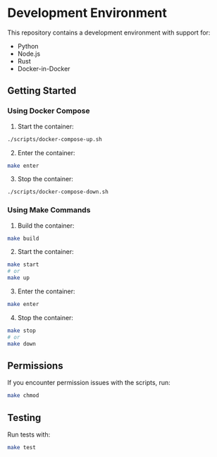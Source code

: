 
# Development Environment

This repository contains a development environment with support for:
- Python
- Node.js
- Rust
- Docker-in-Docker

## Getting Started

### Using Docker Compose

1. Start the container:
```bash
./scripts/docker-compose-up.sh
```

2. Enter the container:
```bash
make enter
```

3. Stop the container:
```bash
./scripts/docker-compose-down.sh
```

### Using Make Commands

1. Build the container:
```bash
make build
```

2. Start the container:
```bash
make start
# or
make up
```

3. Enter the container:
```bash
make enter
```

4. Stop the container:
```bash
make stop
# or
make down
```

## Permissions

If you encounter permission issues with the scripts, run:
```bash
make chmod
```

## Testing

Run tests with:
```bash
make test
```
